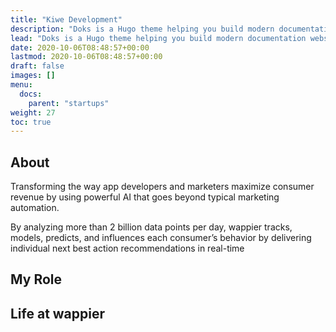 ```yaml
---
title: "Kiwe Development"
description: "Doks is a Hugo theme helping you build modern documentation websites that are secure, fast, and SEO-ready — by default."
lead: "Doks is a Hugo theme helping you build modern documentation websites that are secure, fast, and SEO-ready — by default."
date: 2020-10-06T08:48:57+00:00
lastmod: 2020-10-06T08:48:57+00:00
draft: false
images: []
menu:
  docs:
    parent: "startups"
weight: 27
toc: true
---
```


## About

Transforming the way app developers and marketers maximize consumer revenue by using powerful AI that goes beyond typical marketing automation.

By analyzing more than 2 billion data points per day, wappier tracks, models, predicts, and influences each consumer’s behavior by delivering individual next best action recommendations in real-time


## My Role


## Life at wappier

